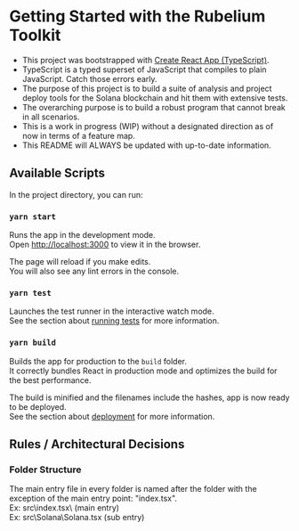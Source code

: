 # Getting Started with the Rubelium Toolkit

- This project was bootstrapped with [Create React App (TypeScript)](https://create-react-app.dev/docs/adding-typescript/).
- TypeScript is a typed superset of JavaScript that compiles to plain JavaScript. Catch those errors early.
- The purpose of this project is to build a suite of analysis and project deploy tools for the Solana blockchain and hit them with extensive tests.
- The overarching purpose is to build a robust program that cannot break in all scenarios.
- This is a work in progress (WIP) without a designated direction as of now in terms of a feature map.
- This README will ALWAYS be updated with up-to-date information.

## Available Scripts

In the project directory, you can run:

### `yarn start`

Runs the app in the development mode.\
Open [http://localhost:3000](http://localhost:3000) to view it in the browser.

The page will reload if you make edits.\
You will also see any lint errors in the console.

### `yarn test`

Launches the test runner in the interactive watch mode.\
See the section about [running tests](https://facebook.github.io/create-react-app/docs/running-tests) for more information.

### `yarn build`

Builds the app for production to the `build` folder.\
It correctly bundles React in production mode and optimizes the build for the best performance.

The build is minified and the filenames include the hashes, app is now ready to be deployed.\
See the section about [deployment](https://facebook.github.io/create-react-app/docs/deployment) for more information.

## Rules / Architectural Decisions

### Folder Structure

The main entry file in every folder is named after the folder with the exception of the main entry point: "index.tsx".\
Ex: src\index.tsx\ (main entry)\
Ex: src\Solana\Solana.tsx (sub entry)